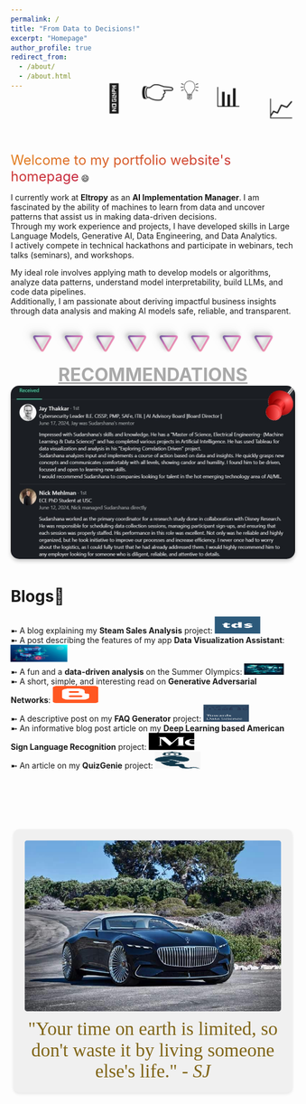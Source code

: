 ```yaml
---
permalink: /
title: "From Data to Decisions!"
excerpt: "Homepage"
author_profile: true
redirect_from: 
  - /about/
  - /about.html
---
```


<div>
    <span class="emoji">🔢</span>
    <span class="emoji">👉</span>
    <span class="emoji">💡</span>
    <span class="emoji">📊</span>
    <span class="emoji">📈</span>
</div>

<style>
@keyframes bounce-move {
    0%, 100% {
        transform: translate(0, 0);
    }
    20% {
        transform: translate(100px, 0);
    }
    40% {
        transform: translate(200px, -50px);
    }
    60% {
        transform: translate(300px, 0);
    }
    80% {
        transform: translate(400px, -50px);
    }
}
.emoji {
    display: inline-block;
    animation: bounce-move 4s infinite ease-in-out; 
    font-size: 48px;  /* Adjust the size as needed */
}
.emoji:nth-child(1) { animation-delay: 1.0s; }
.emoji:nth-child(2) { animation-delay: 0.8s; }
.emoji:nth-child(3) { animation-delay: 0.6s; }
.emoji:nth-child(4) { animation-delay: 0.4s; }
.emoji:nth-child(5) { animation-delay: 0.2s; } 
}
</style>

<span class="usc">Welcome to my portfolio website's homepage</span> 😄 

I currently work at **Eltropy** as an **AI Implementation Manager**. I am fascinated by the ability of machines to learn from data and uncover patterns that assist us in making data-driven decisions.<br>Through my work experience and projects, I have developed skills in Large Language Models, Generative AI, Data Engineering, and Data Analytics.<br>I actively compete in technical hackathons and participate in webinars, tech talks (seminars), and workshops.

<style>
  @keyframes usc-colors {
    0% {
      background-position: 0% 50%; /* Start gradient at the beginning */
    }
    50% {
      background-position: 100% 50%; /* Move gradient to the right */
    }
    100% {
      background-position: 0% 50%; /* Move gradient back to the start */
    }
  }
  .usc {
    font-size: 24px;
    background: linear-gradient(to right, #ffd700, #C41E3A); /* Cardinal Gold */
    background-size: 200% 200%; /* Ensure the background is large enough to animate */
    background-clip: text;
    -webkit-background-clip: text;
    -webkit-text-fill-color: transparent;
    animation: usc-colors 4s infinite ease-in-out; /* Set animation properties */
    display: inline; /* Ensure inline display to avoid unwanted space */
  }
</style>

My ideal role involves applying math to develop models or algorithms, analyze data patterns, understand model interpretability, build LLMs, and code data pipelines.<br>Additionally, I am passionate about deriving impactful business insights through data analysis and making AI models safe, reliable, and transparent.    

<div class="right-align">
  <div class="badge-base LI-profile-badge" 
       data-locale="en_US" 
       data-size="small" 
       data-theme="light" 
       data-type="VERTICAL" 
       data-vanity="sudarshana-rao" 
       data-version="v1">
    <a class="badge-base__link LI-simple-link" 
       href="https://www.linkedin.com/in/sudarshana-rao?trk=profile-badge"></a>
  </div>
</div>

<style>
  .right-align {
    position: absolute;
    top: 100px;
    right: 5px;
  }
  @media screen and (max-width: 600px) {
    .right-align {
      position: static;
      margin-top: 20px;
      text-align: center;
    }
  }
    body {
    padding-right: 100px; /* Adds space to prevent overlap */
  }
  @media screen and (max-width: 600px) {
    body {
      padding-right: 0; /* Removes padding on smaller screens */
    }
  }
</style>

<script type="text/javascript" src="https://platform.linkedin.com/badges/js/profile.js" async defer></script>

<div class="separator">
  <div class="shape-separator">
    <div class="shape">🛆</div>
    <div class="shape">🛆</div>
    <div class="shape">🛆</div>
    <div class="shape">🛆</div>
    <div class="shape">🛆</div>
    <div class="shape">🛆</div>
    <div class="shape">🛆</div>
    <div class="shape">🛆</div>
  </div>
</div>

<style>
.separator {
  display: flex;
  flex-direction: column;
  align-items: center;
/*   padding-bottom: 20px; */
}
.shape-separator {
  display: flex;
  justify-content: center;
  gap: 20px;
  position: relative;
  transform: rotate(180deg);
}
.shape {
  font-size: 36px;
  display: inline-block;
  position: relative;
  z-index: 1;
  /* Darker multi-color gradient for a richer look */
  background: linear-gradient(135deg, #ff7078 0%, #f8a1b0 25%, #f58ad4 50%, #8b70c1 75%, #f8a1b0 100%);
  color: transparent;
  /* Clipping the background to the text */
  -webkit-background-clip: text;
  background-clip: text;
  /* Enhanced 3D shadow with multiple layers */
  text-shadow: 3px 3px 6px rgba(0, 0, 0, 0.25),
               6px 6px 12px rgba(0, 0, 0, 0.15),
               9px 9px 18px rgba(0, 0, 0, 0.1);
}
@media (max-width: 600px) {
  .shape-separator {
    gap: 10px;
  }
}
</style>

<style>
  /* General container styling */
  .recommendation-section {
    position: relative;
    display: flex;
    flex-direction: column;
    align-items: center;
    /*gap: 10px;  Space between heading and image */
    max-width: 900px;
    margin: 10px auto; /* Centered with top margin */
    padding-bottom: 10px;
  }
  /* Heading styling */
.recommendation-heading {
    font-size: 2rem; /* Slightly larger for more emphasis */
    font-weight: bold;
    text-align: center;
    text-decoration: underline;
    color: #A9A9A9; /* Shiny silver color */
    /*text-shadow: 
        2px 2px 5px rgba(128, 128, 128, 0.6),  Light grey shadow for depth 
        -2px -2px 5px rgba(128, 128, 128, 0.5),  Mirrored shadow 
        3px 3px 10px rgba(0, 0, 0, 0.2); Darker shadow to simulate 3D effect */
    margin: 0;
    /*transform: translateY(-2px);  Small upward shift for a subtle 3D feel */
}
  /* Container for the image */
  .recommendation-container {
    position: relative;
    display: flex;
    justify-content: center;
    align-items: center;
    background-color: #f4f4f4;
    border-radius: 15px;
    overflow: hidden;
    box-shadow: 0 4px 6px rgba(0, 0, 0, 0.2);
    width: 100%; /* Full width */
  }
  /* Image styling */
  .recommendation-image {
    width: 100%;
    height: auto;
    display: block;
  }
  /* Responsive adjustments */
  @media (max-width: 768px) {
    .recommendation-heading {
      font-size: 1.5rem;
    }
  }
</style>

<!-- Recommendations Section -->
<div class="recommendation-section">
  <!-- Heading -->
  <div class="recommendation-heading">
    RECOMMENDATIONS
  </div>
  <!-- Image Container -->
  <div class="recommendation-container">
    <img src="/images/recco.jpg" alt="Recommendations" class="recommendation-image">
  </div>
</div>

# Blogs📝
<div class="flexcontainer">
  <div>
    <span>➼ A blog explaining my <strong>Steam Sales Analysis</strong> project:</span> <a href="https://medium.com/@sudarshanasrao/steam-sales-insight-data-driven-analysis-and-visualization-pipeline-803862e5f555" target="_blank" onclick="trackOutboundLink(this);">
      <img class="pulse" height="30px" src="/images/tds_logo.png" width="80px">
    </a>
  </div>
</div>

<div class="flexcontainer">
  <div>
    <span>➼ A post describing the features of my app <strong>Data Visualization Assistant</strong>:</span> <a href="https://medium.com/@sudarshanasrao/introducing-the-file-conversational-assistant-revolutionizing-document-interaction-with-ai-bf878e5c9ed5" target="_blank" onclick="trackOutboundLink(this);">
      <img class="pulse" height="30px" src="/images/webapp.jpeg" width="100px">
    </a>
  </div>
</div>

<div class="flexcontainer">
  <div>
    <span>➼ A fun and a <strong>data-driven analysis</strong> on the Summer Olympics:</span> <a href="https://medium.com/@sudarshanasrao/olympics-tableau-3a79b7b49619" target="_blank" onclick="trackOutboundLink(this);">
      <img class="pulse" height="20px" src="/images/indy.jpg" width="70px">
    </a>
  </div>
</div>

<div class="flexcontainer">
  <div>
    <span>➼ A short, simple, and interesting read on <strong>Generative Adversarial Networks</strong>:</span> <a href="https://sudarshanagan.blogspot.com/2021/07/everyone-i-am-currently-engineering.html" target="_blank" onclick="trackOutboundLink(this);">
      <img class="pulse" height="30px" src="/images/1200px-Blogger_icon_2017.svg.png" width="80px">
    </a>
  </div>
</div>

<div class="flexcontainer">
  <div>
    <span>➼ A descriptive post on my <strong>FAQ Generator</strong> project:</span> <a href="https://medium.com/@sudarshanasrao/faq-generation-using-large-language-models-88746c9381a6" target="_blank" onclick="trackOutboundLink(this);">
      <img class="pulse" height="30px" src="/images/image.jpeg" width="80px">
    </a>
  </div>
</div>

<div class="flexcontainer">
  <div>
    <span>➼ An informative blog post article on my <strong>Deep Learning based American Sign Language Recognition</strong> project:</span> <a href="https://medium.com/@sudarshanasrao/bridging-communication-gaps-using-deep-learning-for-american-sign-language-recognition-34bbd089f465" target="_blank" onclick="trackOutboundLink(this);">
      <img class="pulse" height="30px" src="/images/medlogo.png" width="80px">
    </a>
  </div>
</div>

<div class="flexcontainer">
  <div>
    <span>➼ An article on my <strong>QuizGenie</strong> project:</span> <a href="https://medium.com/@sudarshanasrao/quizgenie-e3f375287f7e" target="_blank" onclick="trackOutboundLink(this);">
      <img class="pulse" height="30px" src="/images/quizg.jpeg" width="80px">
    </a>
  </div>
</div>

<style>
  @keyframes pulse {
  0% {
    transform: scale(1);
  }
  50% {
    transform: scale(1.05);
  }
  100% {
    transform: scale(1);
  }
}
.pulse {
  animation: pulse 2s infinite ease-in-out;
}
</style>

<style>
    /* Container and initial styles */
    .container {
        display: flex;
        flex-direction: column;
        align-items: center;
        margin-top: 100px;
        overflow: hidden;
    }
    /* Image initial state */
    .animated-image {
        opacity: 0;
        transform: translateX(-100%);
        transition: transform 1s ease, opacity 1s ease;
    } 
    /* Text initial state */
    .animated-text {
        opacity: 0;
        transform: translateX(100%);
        font-family: 'Brush Script MT', cursive;
        font-size: 30px;
        color: #806517;
        margin-top: 0;
        transition: transform 1s ease, opacity 1s ease;
    }
    /* Image and text center-aligned state */
    .in-view .animated-image,
    .in-view .animated-text {
        opacity: 1;
        transform: translateX(0);
    }
    /* Inspiration Section */
    .inspiration-section {
        display: flex;
        flex-direction: column;
        align-items: center;
        margin-top: 100px;
    }
    .inspiration-box {
        text-align: center;
        padding: 20px;
        transition: transform 0.6s ease-in-out, box-shadow 0.6s ease-in-out;
        border-radius: 10px;
        background-color: #f0f0f0;
        transform: scale(0.98);
        box-shadow: 0 2px 5px rgba(0, 0, 0, 0.1);
    }
    .inspiration-box:hover,
    .inspiration-box.active {
        transform: scale(1.02);
        box-shadow: 0 6px 20px rgba(0, 0, 0, 0.15);
    }
    .inspiration-box img {
        width: 100%; /* Adjust image width to fit the box */
        border-radius: 5px;
        transition: transform 0.6s ease-in-out;
    }
    .inspiration-box span {
        display: block;
        font-family: 'Brush Script MT', cursive;
        font-size: 34px;
        color: #806517; /* Original text color */
        margin-top: 10px;
        transition: transform 0.6s ease-in-out;
    }
    .inspiration-box:hover img,
    .inspiration-box:hover span,
    .inspiration-box.active img,
    .inspiration-box.active span {
        transform: translateY(-3px);
    }
</style>

<div class="inspiration-section">
    <div class="inspiration-box" onclick="toggleAnimation(this)">
        <img src="/images/Carcool.jpg" alt="Cool Car" style="cursor: crosshair;">
        <span>"Your time on earth is limited, so don't waste it by living someone else's life." <i>- SJ</i></span>
    </div>
</div>

<script>
    function toggleAnimation(element) {
        element.classList.toggle("active"); // Toggles active state on click
    }
</script>
